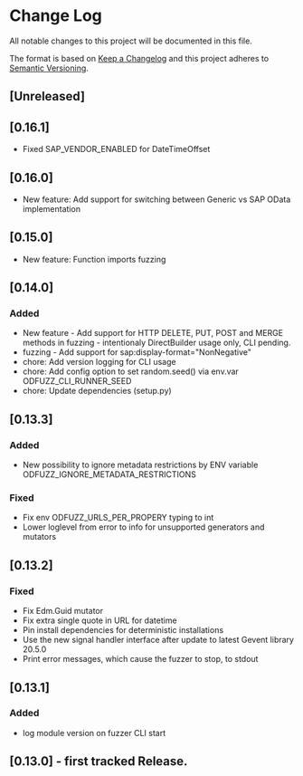 # Change Log
All notable changes to this project will be documented in this file.

The format is based on [Keep a Changelog](http://keepachangelog.com/)
and this project adheres to [Semantic Versioning](http://semver.org/).

## [Unreleased]


## [0.16.1]

-  Fixed SAP_VENDOR_ENABLED for DateTimeOffset

## [0.16.0]

- New feature: Add support for switching between Generic vs SAP OData implementation 

## [0.15.0]

 - New feature: Function imports fuzzing

## [0.14.0]

### Added
- New feature - Add support for HTTP DELETE, PUT, POST and MERGE methods in fuzzing - intentionaly DirectBuilder usage only, CLI pending.
- fuzzing - Add support for sap:display-format="NonNegative"
- chore: Add version logging for CLI usage
- chore: Add config option to set random.seed() via env.var ODFUZZ_CLI_RUNNER_SEED
- chore: Update dependencies (setup.py)

## [0.13.3]

### Added
- New possibility to ignore metadata restrictions by ENV variable ODFUZZ_IGNORE_METADATA_RESTRICTIONS

### Fixed
 - Fix env ODFUZZ_URLS_PER_PROPERY typing to int
 - Lower loglevel from error to info for unsupported generators and mutators

## [0.13.2]

### Fixed

- Fix Edm.Guid mutator 
- Fix extra single quote in URL for datetime
- Pin install dependencies for deterministic installations
- Use the new signal handler interface after update to latest Gevent library 20.5.0
- Print error messages, which cause the fuzzer to stop, to stdout

## [0.13.1]

### Added
- log module version on fuzzer CLI start

## [0.13.0] - first tracked Release.
